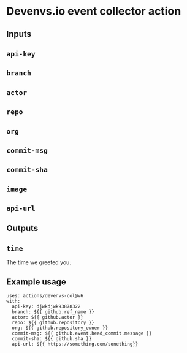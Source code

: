 # Devenvs.io event collector action

## Inputs

## `api-key`
## `branch`
## `actor`
## `repo`
## `org`
## `commit-msg`
## `commit-sha`
## `image`
## `api-url`

## Outputs

## `time`

The time we greeted you.

## Example usage

```
uses: actions/devenvs-col@v6
with:
  api-key: djwkdjwk93878322
  branch: ${{ github.ref_name }}
  actor: ${{ github.actor }}
  repo: ${{ github.repository }}
  org: ${{ github.repository_owner }}
  commit-msg: ${{ github.event.head_commit.message }}
  commit-sha: ${{ github.sha }}
  api-url: ${{ https://something.com/sonething}}
```